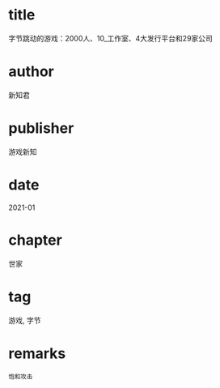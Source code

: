 # title
字节跳动的游戏：2000人、10_工作室、4大发行平台和29家公司

# author
新知君

# publisher
游戏新知

# date
2021-01

# chapter
世家

# tag
游戏, 字节

# remarks
`饱和攻击`
